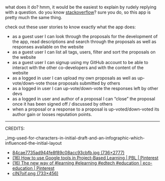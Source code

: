 what does it do? hmm, it would be the easiest to explain by rudely replying with a question. do you know [stackoverflow](http://stackoverflow.com/)? sure you do, so this app is pretty much the same thing. 

check out these user stories to know exactly what the app does:

- as a guest user I can look through the proposals for the development of the app, read descriptions and search through the proposals as well as responses available on the website
- as a guest user I can list all tags, users, filter and sort the proposals on the website
- as a guest user I can signup using my GitHub account to be able to interact with the other co-developers and with the content of the website
- as a logged in user I can upload my own proposals as well as up-vote/down-vote those proposals submitted by others
- as a logged in user I can up-vote/down-vote the responses left by other devs
- as a logged in user and author of a proposal I can “close” the proposal once it has been signed off / discussed by others
- when a proposal or a response to a proposal is up-voted/down-voted its author gain or looses reputation points.



---

CREDITS:


_img-used-for-characters-in-initial-draft-and-an-infographic-which-influenced-the-initial-layout

* [84cae7735ad944fe8f89c08acc93cbfb.jpg (736×2777)](https://s-media-cache-ak0.pinimg.com/736x/84/ca/e7/84cae7735ad944fe8f89c08acc93cbfb.jpg)
* [(16) How to use Google tools in Project-Based Learning | PBL | Pinterest](https://uk.pinterest.com/pin/238620480233975506/)
* [(16) The new way of #learning #elearning #edtech #education | eco-education | Pinterest](https://uk.pinterest.com/pin/290904457154891985/)
* [cIN7oif.png (733×456)](https://i.imgur.com/cIN7oif.png)